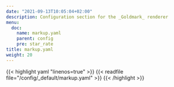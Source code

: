 ```yaml
---
date: "2021-09-13T10:05:04+02:00"
description: Configuration section for the _Goldmark_ renderer
menu:
  doc:
    name: markup.yaml
    parent: config
    pre: star_rate
title: markup.yaml
weight: 20
---
```


{{< highlight yaml "linenos=true" >}}
{{< readfile file="/config/_default/markup.yaml" >}}
{{< /highlight >}}
